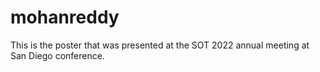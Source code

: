 # mohanreddy
This is the poster that was presented at the SOT 2022 annual meeting at San Diego conference.
